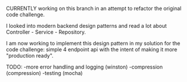 CURRENTLY working on this branch in an attempt to refactor the original code challenge.

I looked into modern backend design patterns and read a lot about Controller - Service - Repository. 

I am now working to implement this design pattern in my solution for the code challenge: simple 4 endpoint api with the intent of making it more "production ready".

TODO:
  -more error handling and logging (winston)
  -compression (compression)
  -testing (mocha)
